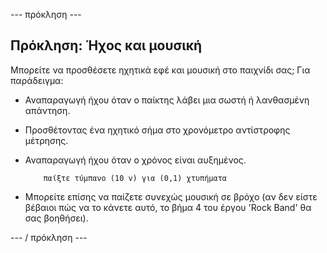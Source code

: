 \--- πρόκληση \---

## Πρόκληση: Ήχος και μουσική

Μπορείτε να προσθέσετε ηχητικά εφέ και μουσική στο παιχνίδι σας; Για παράδειγμα:

+ Αναπαραγωγή ήχου όταν ο παίκτης λάβει μια σωστή ή λανθασμένη απάντηση.
+ Προσθέτοντας ένα ηχητικό σήμα στο χρονόμετρο αντίστροφης μέτρησης.
+ Αναπαραγωγή ήχου όταν ο χρόνος είναι αυξημένος.
    
    ```blocks
        παίξτε τύμπανο (10 v) για (0,1) χτυπήματα
    ```

+ Μπορείτε επίσης να παίζετε συνεχώς μουσική σε βρόχο (αν δεν είστε βέβαιοι πώς να το κάνετε αυτό, το βήμα 4 του έργου 'Rock Band' θα σας βοηθήσει).

\--- / πρόκληση \---